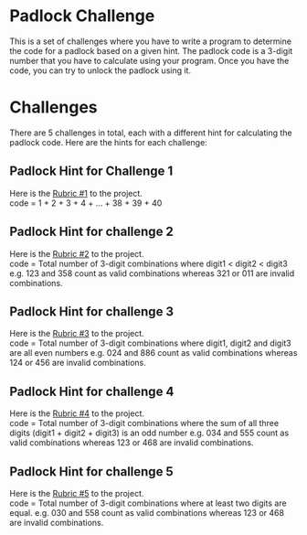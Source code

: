 
# Padlock Challenge

This is a set of challenges where you have to write a program to determine the code for a padlock based on a given hint. The padlock code is a 3-digit number that you have to calculate using your program. Once you have the code, you can try to unlock the padlock using it.

# Challenges
There are 5 challenges in total, each with a different hint for calculating the padlock code. Here are the hints for each challenge:

## Padlock Hint for Challenge 1
Here is the [Rubric #1]("www.101computing.net/padlock-code-challenge-1/") to the project.   
code = 1 + 2 + 3 + 4 + … + 38 + 39 + 40

## Padlock Hint for challenge 2
Here is the [Rubric #2]("www.101computing.net/padlock-code-challenge-2/") to the project.   
code = Total number of 3-digit combinations where digit1 < digit2 < digit3
e.g. 123 and 358 count as valid combinations whereas 321 or 011 are invalid combinations.

## Padlock Hint for challenge 3
Here is the [Rubric #3]("www.101computing.net/padlock-code-challenge-3/") to the project.   
code = Total number of 3-digit combinations where digit1, digit2 and digit3 are all even numbers
e.g. 024 and 886 count as valid combinations whereas 124 or 456 are invalid combinations.

## Padlock Hint for challenge 4
Here is the [Rubric #4]("www.101computing.net/padlock-code-challenge-4/") to the project.   
code = Total number of 3-digit combinations where the sum of all three digits (digit1 + digit2 + digit3) is an odd number
e.g. 034 and 555 count as valid combinations whereas 123 or 468 are invalid combinations.

## Padlock Hint for challenge 5
Here is the [Rubric #5]("www.101computing.net/padlock-code-challenge-5/") to the project.   
code = Total number of 3-digit combinations where at least two digits are equal.
e.g. 030 and 558 count as valid combinations whereas 123 or 468 are invalid combinations.